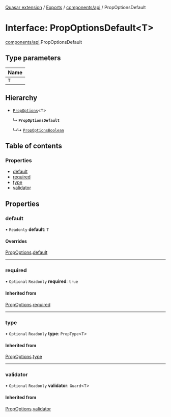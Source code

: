 [Quasar extension](../index.md) / [Exports](../modules.md) / [components/api](../modules/components_api.md) / PropOptionsDefault

# Interface: PropOptionsDefault<T\>

[components/api](../modules/components_api.md).PropOptionsDefault

## Type parameters

| Name |
| :------ |
| `T` |

## Hierarchy

- [`PropOptions`](components_api.PropOptions.md)<`T`\>

  ↳ **`PropOptionsDefault`**

  ↳↳ [`PropOptionsBoolean`](components_api.PropOptionsBoolean.md)

## Table of contents

### Properties

- [default](components_api.PropOptionsDefault.md#default)
- [required](components_api.PropOptionsDefault.md#required)
- [type](components_api.PropOptionsDefault.md#type)
- [validator](components_api.PropOptionsDefault.md#validator)

## Properties

### default

• `Readonly` **default**: `T`

#### Overrides

[PropOptions](components_api.PropOptions.md).[default](components_api.PropOptions.md#default)

___

### required

• `Optional` `Readonly` **required**: ``true``

#### Inherited from

[PropOptions](components_api.PropOptions.md).[required](components_api.PropOptions.md#required)

___

### type

• `Optional` `Readonly` **type**: `PropType`<`T`\>

#### Inherited from

[PropOptions](components_api.PropOptions.md).[type](components_api.PropOptions.md#type)

___

### validator

• `Optional` `Readonly` **validator**: `Guard`<`T`\>

#### Inherited from

[PropOptions](components_api.PropOptions.md).[validator](components_api.PropOptions.md#validator)
